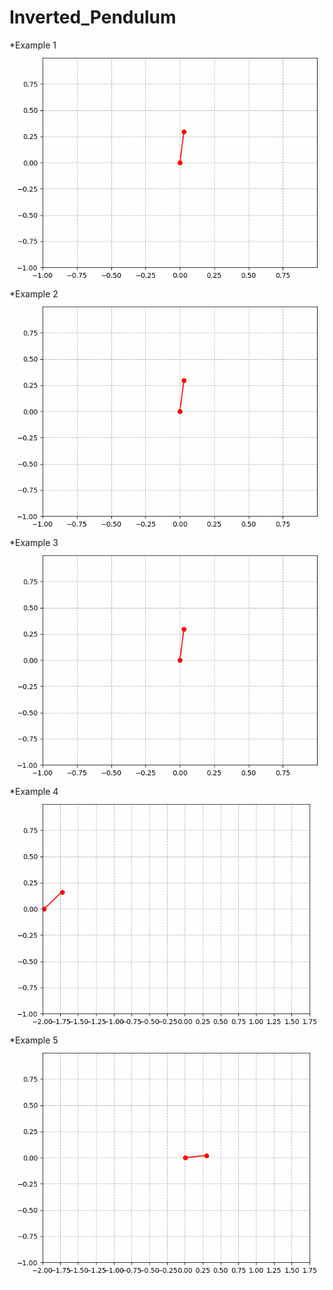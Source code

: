 # Inverted_Pendulum
*Example 1 
![Alt Text](https://github.com/Eric-hkust/Inverted_Pendulum/blob/master/example_1.gif)
*Example 2
![Alt Text](https://github.com/Eric-hkust/Inverted_Pendulum/blob/master/example_2.gif)
*Example 3 
![Alt Text](https://github.com/Eric-hkust/Inverted_Pendulum/blob/master/example_3.gif)
*Example 4 
![Alt Text](https://github.com/Eric-hkust/Inverted_Pendulum/blob/master/example_4.gif)
*Example 5 
![Alt Text](https://github.com/Eric-hkust/Inverted_Pendulum/blob/master/example_5.gif)
